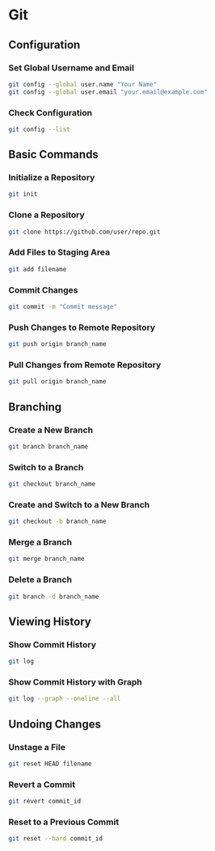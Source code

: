 # Git

## Configuration

### Set Global Username and Email

```bash
git config --global user.name "Your Name"
git config --global user.email "your.email@example.com"
```

### Check Configuration

```bash
git config --list
```

## Basic Commands

### Initialize a Repository

```bash
git init
```

### Clone a Repository

```bash
git clone https://github.com/user/repo.git
```

### Add Files to Staging Area

```bash
git add filename
```

### Commit Changes

```bash
git commit -m "Commit message"
```

### Push Changes to Remote Repository

```bash
git push origin branch_name
```

### Pull Changes from Remote Repository

```bash
git pull origin branch_name
```

## Branching

### Create a New Branch

```bash
git branch branch_name
```

### Switch to a Branch

```bash
git checkout branch_name
```

### Create and Switch to a New Branch

```bash
git checkout -b branch_name
```

### Merge a Branch

```bash
git merge branch_name
```

### Delete a Branch

```bash
git branch -d branch_name
```

## Viewing History

### Show Commit History

```bash
git log
```

### Show Commit History with Graph

```bash
git log --graph --oneline --all
```

## Undoing Changes

### Unstage a File

```bash
git reset HEAD filename
```

### Revert a Commit

```bash
git revert commit_id
```

### Reset to a Previous Commit

```bash
git reset --hard commit_id
```
